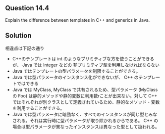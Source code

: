 ## Question 14.4

Explain the difference between templates in C++ and generics in Java.

## Solution

相違点は下記の通り

* C++のテンプレートは int のようなプリミティブな方を使うことができるが、 Java では Integer などの 非プリミティブ型を利用しなければならない
* Java ではテンプレートの型パラメータを制限することができる。
* Java では型パラメータのインスタンス化ができないが、 C++ のテンプレートではできる
* Java では MyClass<Foo>, MyClass<Bar> で共有されるため、型パラメータ (MyClass<Foo> の Foo) は静的メソッドや静的変数に利用数rことが出来ない。対して C++ ではそれぞれが別クラスとして定義されているため、静的なメソッド・変数を利用することができる。
* Java では型パラメータに暗勁なく、すべてのインスタンスが同じ型とみなされる。それは実行時に型パラメータが取り除かれるからである。 C++ の場合は型パラメータが異なったインスタンスは異なった型として扱われる。

